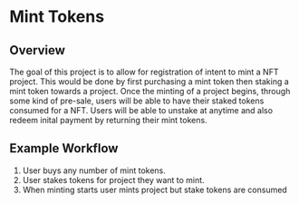 # Mint Tokens

## Overview

The goal of this project is to allow for registration of intent to mint a NFT project. This would be done by first purchasing a mint token then staking a mint token towards a project. Once the minting of a project begins, through some kind of pre-sale, users will be able to have their staked tokens consumed for a NFT. Users will be able to unstake at anytime and also redeem inital payment by returning their mint tokens. 


## Example Workflow

1. User buys any number of mint tokens.
2. User stakes tokens for project they want to mint.
3. When minting starts user mints project but stake tokens are consumed